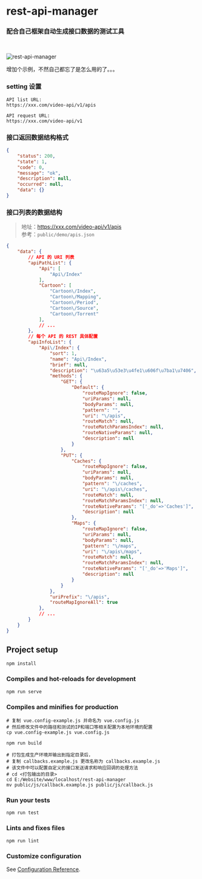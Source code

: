 # rest-api-manager
### 配合自己框架自动生成接口数据的测试工具

&nbsp;


![rest-api-manager](https://ghproxy.com/https://raw.githubusercontent.com/zhouzme/rest-api-manager/master/public/demo/api.png)

增加个示例，不然自己都忘了是怎么用的了。。。

### setting 设置

```text
API list URL:
https://xxx.com/video-api/v1/apis

API request URL:
https://xxx.com/video-api/v1
```

### 接口返回数据结构格式
```json
{
    "status": 200,
    "state": 1,
    "code": 0,
    "message": "ok",
    "description": null,
    "occurred": null,
    "data": {}
}
```

### 接口列表的数据结构
> 地址：https://xxx.com/video-api/v1/apis  
  参考：`public/demo/apis.json`  

```json
{
    "data": {
        // API 的 URI 列表
        "apiPathList": {
            "Api": [
                "Api\/Index"
            ],
            "Cartoon": [
                "Cartoon\/Index",
                "Cartoon\/Mapping",
                "Cartoon\/Period",
                "Cartoon\/Source",
                "Cartoon\/Torrent"
            ],
            // ...
        },
        // 每个 API 的 REST 具体配置
        "apiInfoList": {
            "Api\/Index": {
                "sort": 1,
                "name": "Api\/Index",
                "brief": null,
                "description": "\u63a5\u53e3\u4fe1\u606f\u7ba1\u7406",
                "methods": {
                    "GET": {
                        "Default": {
                            "routeMapIgnore": false,
                            "uriParams": null,
                            "bodyParams": null,
                            "pattern": "",
                            "uri": "\/apis",
                            "routeMatch": null,
                            "routeMatchParamsIndex": null,
                            "routeNativeParams": null,
                            "description": null
                        }
                    },
                    "PUT": {
                        "Caches": {
                            "routeMapIgnore": false,
                            "uriParams": null,
                            "bodyParams": null,
                            "pattern": "\/caches",
                            "uri": "\/apis\/caches",
                            "routeMatch": null,
                            "routeMatchParamsIndex": null,
                            "routeNativeParams": "['_do'=>'Caches']",
                            "description": null
                        },
                        "Maps": {
                            "routeMapIgnore": false,
                            "uriParams": null,
                            "bodyParams": null,
                            "pattern": "\/maps",
                            "uri": "\/apis\/maps",
                            "routeMatch": null,
                            "routeMatchParamsIndex": null,
                            "routeNativeParams": "['_do'=>'Maps']",
                            "description": null
                        }
                    }
                },
                "uriPrefix": "\/apis",
                "routeMapIgnoreAll": true
            },
            // ...
        }
    }
}
```

## Project setup
```shell
npm install
```

### Compiles and hot-reloads for development
```shell
npm run serve
```

### Compiles and minifies for production
```shell
# 复制 vue.config-example.js 并命名为 vue.config.js
# 然后修改文件中的路径和测试的IP和端口等相关配置为本地环境的配置
cp vue.config-example.js vue.config.js

npm run build

# 打包生成生产环境并输出到指定目录后，
# 复制 callbacks.example.js 更改名称为 callbacks.example.js
# 该文件中可以配置自定义的接口发送请求和响应回调的处理方法
# cd <打包输出的目录>
cd E:/Website/www/localhost/rest-api-manager
mv public/js/callback.example.js public/js/callback.js
```

### Run your tests
```shell
npm run test
```

### Lints and fixes files
```shell
npm run lint
```

### Customize configuration
See [Configuration Reference](https://cli.vuejs.org/config/).
